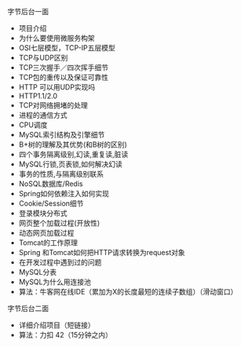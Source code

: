 字节后台一面

- 项目介绍
- 为什么要使用微服务构架
- OSI七层模型，TCP-IP五层模型
- TCP与UDP区别
- TCP三次握手／四次挥手细节
- TCP包的重传以及保证可靠性
- HTTP 可以用UDP实现吗
- HTTP1.1/2.0
- TCP对网络拥堵的处理
- 进程的通信方式
- CPU调度
- MySQL索引结构及引擎细节
- B+树的理解及其优势(和B树的区别)
- 四个事务隔离级别,幻读,重复读,脏读
- MySQL行锁,页表锁,如何解决幻读
- 事务的性质,与隔离级别联系
- NoSQL数据库/Redis
- Spring如何依赖注入如何实现
- Cookie/Session细节
- 登录模块分布式
- 网页整个加载过程(开放性)
- 动态网页加载过程
- Tomcat的工作原理
- Spring 和Tomcat如何把HTTP请求转换为request对象
- 在开发过程中遇到过的问题
- MySQL分表
- MySQL为什么用连接池
- 算法：牛客网在线IDE（累加为X的长度最短的连续子数组）（滑动窗口）

字节后台二面

- 详细介绍项目（短链接）
- 算法：力扣 42（15分钟之内）



